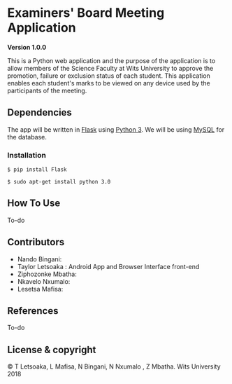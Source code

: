 # Examiners' Board Meeting Application

**Version 1.0.0**

This is a Python web application and the purpose of the application is to allow members of the Science Faculty at Wits University to approve the promotion, failure or exclusion status of each student. This application enables each student's marks to be viewed on any device used by the participants of the meeting.  

## Dependencies

The app will be written in [Flask](http://flask.pocoo.org/ "Flask") using [Python 3](https://www.python.org/download/releases/3.0/).  We will be using [MySQL](https://www.apachefriends.org/index.html) for the database.

### Installation

```
$ pip install Flask
```

```
$ sudo apt-get install python 3.0
```
## How To Use

To-do

## Contributors
- Nando Bingani: 
- Taylor Letsoaka : Android App and Browser Interface front-end
- Ziphozonke Mbatha:
- Nkavelo Nxumalo:
- Lesetsa Mafisa:

## References
To-do
## License & copyright
© T Letsoaka, L Mafisa, N Bingani, N Nxumalo , Z Mbatha. Wits University 2018 
